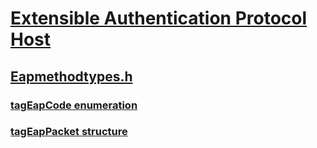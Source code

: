 # [Extensible Authentication Protocol Host](../_eaphost/index.md)
## [Eapmethodtypes.h](index.md)
### [tagEapCode enumeration](../eapmethodtypes/ne-eapmethodtypes-tageapcode.md)
### [tagEapPacket structure](../eapmethodtypes/ns-eapmethodtypes-tageappacket.md)
